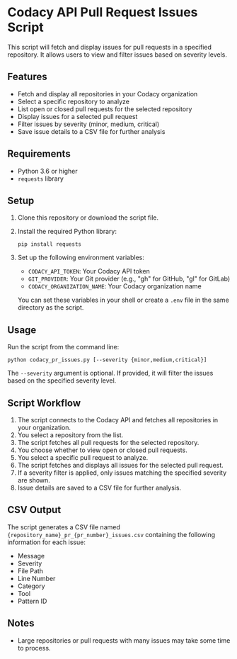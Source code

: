 # Codacy API Pull Request Issues Script

This script will fetch and display issues for pull requests in a specified repository. It allows users to view and filter issues based on severity levels.

## Features

- Fetch and display all repositories in your Codacy organization
- Select a specific repository to analyze
- List open or closed pull requests for the selected repository
- Display issues for a selected pull request
- Filter issues by severity (minor, medium, critical)
- Save issue details to a CSV file for further analysis

## Requirements

- Python 3.6 or higher
- `requests` library

## Setup

1. Clone this repository or download the script file.

2. Install the required Python library:
   ```
   pip install requests
   ```

3. Set up the following environment variables:
   - `CODACY_API_TOKEN`: Your Codacy API token
   - `GIT_PROVIDER`: Your Git provider (e.g., "gh" for GitHub, "gl" for GitLab)
   - `CODACY_ORGANIZATION_NAME`: Your Codacy organization name

   You can set these variables in your shell or create a `.env` file in the same directory as the script.

## Usage

Run the script from the command line:

```
python codacy_pr_issues.py [--severity {minor,medium,critical}]
```

The `--severity` argument is optional. If provided, it will filter the issues based on the specified severity level.

## Script Workflow

1. The script connects to the Codacy API and fetches all repositories in your organization.
2. You select a repository from the list.
3. The script fetches all pull requests for the selected repository.
4. You choose whether to view open or closed pull requests.
5. You select a specific pull request to analyze.
6. The script fetches and displays all issues for the selected pull request.
7. If a severity filter is applied, only issues matching the specified severity are shown.
8. Issue details are saved to a CSV file for further analysis.

## CSV Output

The script generates a CSV file named `{repository_name}_pr_{pr_number}_issues.csv` containing the following information for each issue:

- Message
- Severity
- File Path
- Line Number
- Category
- Tool
- Pattern ID

## Notes

- Large repositories or pull requests with many issues may take some time to process.
